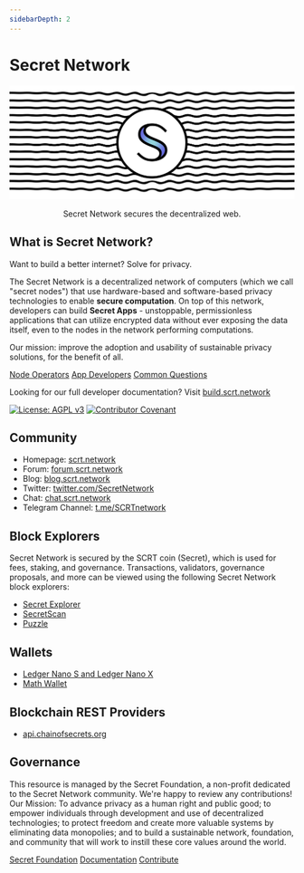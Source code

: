 ```yaml
---
sidebarDepth: 2
---
```


# Secret Network

![Secret Network](/header.png)

<p align="center">
Secret Network secures the decentralized web.
</p>

## What is Secret Network?

Want to build a better internet? Solve for privacy.

The Secret Network is a decentralized network of computers (which we call "secret nodes") that use hardware-based and software-based privacy technologies to enable **secure computation**. On top of this network, developers can build **Secret Apps** - unstoppable, permissionless applications that can utilize encrypted data without ever exposing the data itself, even to the nodes in the network performing computations.

Our mission: improve the adoption and usability of sustainable privacy solutions, for the benefit of all.

<div class="homepage-links">
  <a href="/network">Node Operators</a>
  <a href="/protocol">App Developers</a>
  <a href="/questions">Common Questions</a>
</div>

Looking for our full developer documentation? Visit [build.scrt.network](https://build.scrt.network)

[![License: AGPL v3](https://img.shields.io/badge/License-AGPL%20v3-blue.svg)](https://www.gnu.org/licenses/agpl-3.0) [![Contributor Covenant](https://img.shields.io/badge/Contributor%20Covenant-v2.0%20adopted-ff69b4.svg)](CODE_OF_CONDUCT.md)

## Community

- Homepage: [scrt.network](https://scrt.network)
- Forum: [forum.scrt.network](https://forum.scrt.network)
- Blog: [blog.scrt.network](https://blog.scrt.network)
- Twitter: [twitter.com/SecretNetwork](https://twitter.com/SecretNetwork)
- Chat: [chat.scrt.network](https://chat.scrt.network)
- Telegram Channel: [t.me/SCRTnetwork](https://t.me/SCRTnetwork)

## Block Explorers

Secret Network is secured by the SCRT coin (Secret), which is used for fees, staking, and governance. Transactions, validators, governance proposals, and more can be viewed using the following Secret Network block explorers:

- [Secret Explorer](https://explorer.cashmaney.com)
- [SecretScan](https://secretscan.io)
- [Puzzle](https://puzzle.report/secret/chains/secret-1)

## Wallets

- [Ledger Nano S and Ledger Nano X](https://www.ledger.com)
- [Math Wallet](https://mathwallet.org/web/enigma)

## Blockchain REST Providers

- [api.chainofsecrets.org](https://api.chainofsecrets.org)

## Governance

This resource is managed by the Secret Foundation, a non-profit dedicated to the Secret Network community. We're happy to review any contributions! Our Mission: To advance privacy as a human right and public good; to empower individuals through development and use of decentralized technologies; to protect freedom and create more valuable systems by eliminating data monopolies; and to build a sustainable network, foundation, and community that will work to instill these core values around the world.

<div class="homepage-links">
  <a href="/foundation">Secret Foundation</a>
  <a href="https://build.scrt.network">Documentation</a>
  <a href="https://github.com/SecretFoundation/SecretWiki">Contribute</a>
</div>
